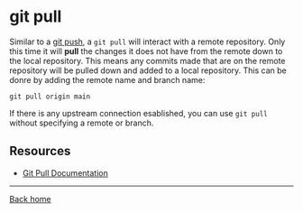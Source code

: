 # git pull
Similar to a [git push](./Push.md), a `git pull` will interact with a remote repository. Only this time it will **pull** the changes it does not have from the remote down to the local repository. This means any commits made that are on the remote repository will be pulled down and added to a local repository. This can be donre by adding the remote name and branch name:
```
git pull origin main
```
If there is any upstream connection esablished, you can use `git pull` without specifying a remote or branch.
## Resources
- [Git Pull Documentation](https://git-scm.com/docs/git-pull)
---
[Back home](../README.md)